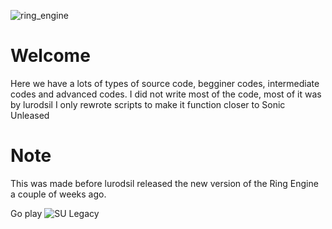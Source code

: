 ![ring_engine](https://user-images.githubusercontent.com/10984344/121929434-96a0e200-cd17-11eb-9504-37f137a39cc9.png)

# Welcome
Here we have a lots of types of source code, begginer codes, intermediate codes and advanced codes. I did not write most of the code, most of it was by lurodsil I only rewrote scripts to make it function closer to Sonic Unleased

# Note
This was made before lurodsil released the new version of the Ring Engine a couple of weeks ago.

Go play ![SU Legacy](https://windpearl.itch.io/su-legacy)
